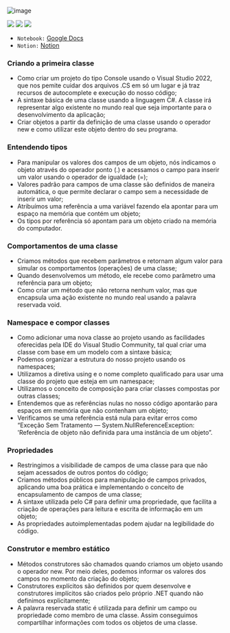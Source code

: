 ![image](https://user-images.githubusercontent.com/98191980/189137234-4edabf74-6684-4192-bdfc-4f3627f6215d.png)

<img src="https://img.shields.io/static/v1?label=by&message=Alura&color=blue&style=for-the-badge"> <img src="https://img.shields.io/static/v1?label=Tech&message=.NET 6.0&color=e75988&style=for-the-badge&logo=.NET"> <img src="https://img.shields.io/static/v1?label=Tech&message=C%23&color=e75988&style=for-the-badge&logo=csharp">

- `Notebook:` [Google Docs](https://docs.google.com/document/d/1roxiTZyPmtrW8M-B47ulFp88TmDjd6ZlzUObIjP9a4k/edit?usp=sharing)
- `Notion:` [Notion](https://steady-rocket-ff7.notion.site/C-f99db19e90a144dbb9bf928194732ab4)

### Criando a primeira classe

- Como criar um projeto do tipo Console usando o Visual Studio 2022, que nos pemite cuidar dos arquivos .CS em só um lugar e já traz recursos de autocomplete e execução do nosso código;
- A sintaxe básica de uma classe usando a linguagem C#. A classe irá representar algo existente no mundo real que seja importante para o desenvolvimento da aplicação;
- Criar objetos a partir da definição de uma classe usando o operador new e como utilizar este objeto dentro do seu programa.

### Entendendo tipos

- Para manipular os valores dos campos de um objeto, nós indicamos o objeto através do operador ponto (.) e acessamos o campo para inserir um valor usando o operador de igualdade (=);
- Valores padrão para campos de uma classe são definidos de maneira automática, o que permite declarar o campo sem a necessidade de inserir um valor;
- Atribuímos uma referência a uma variável fazendo ela apontar para um espaço na memória que contém um objeto;
- Os tipos por referência só apontam para um objeto criado na memória do computador.

### Comportamentos de uma classe

- Criamos métodos que recebem parâmetros e retornam algum valor para simular os comportamentos (operações) de uma classe;
- Quando desenvolvemos um método, ele recebe como parâmetro uma referência para um objeto;
- Como criar um método que não retorna nenhum valor, mas que encapsula uma ação existente no mundo real usando a palavra reservada void.

### Namespace e compor classes

- Como adicionar uma nova classe ao projeto usando as facilidades oferecidas pela IDE do Visual Studio Community, tal qual criar uma classe com base em um modelo com a sintaxe básica;
- Podemos organizar a estrutura do nosso projeto usando os namespaces;
- Utilizamos a diretiva using e o nome completo qualificado para usar uma classe do projeto que esteja em um namespace;
- Utilizamos o conceito de composição para criar classes compostas por outras classes;
- Entendemos que as referências nulas no nosso código apontarão para espaços em memória que não contenham um objeto;
- Verificamos se uma referência está nula para evitar erros como “Exceção Sem Tratamento — System.NullReferenceException: 'Referência de objeto não definida para uma instância de um objeto”.

### Propriedades

- Restringimos a visibilidade de campos de uma classe para que não sejam acessados de outros pontos do código;
- Criamos métodos públicos para manipulação de campos privados, aplicando uma boa prática e implementando o conceito de encapsulamento de campos de uma classe;
- A sintaxe utilizada pelo C# para definir uma propriedade, que facilita a criação de operações para leitura e escrita de informação em um objeto;
- As propriedades autoimplementadas podem ajudar na legibilidade do código.

### Construtor e membro estático

- Métodos construtores são chamados quando criamos um objeto usando o operador new. Por meio deles, podemos informar os valores dos campos no momento da criação do objeto;
- Construtores explícitos são definidos por quem desenvolve e construtores implícitos são criados pelo próprio .NET quando não definimos explicitamente;
- A palavra reservada static é utilizada para definir um campo ou propriedade como membro de uma classe. Assim conseguimos compartilhar informações com todos os objetos de uma classe.
